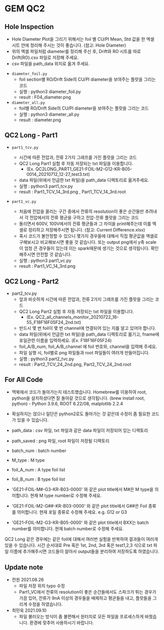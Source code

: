 # GEM QC2

## Hole Inspection

- Hole Diameter Plot을 그리기 위해서는 foil 별 CU/PI Mean, Std 값을 한 엑셀 시트 안에 정리해 주시는 것이 좋습니다. (참고: Hole Diameter)
- 위의 엑셀 파일처럼 diameter를 정리해 주신 후, Drift와 RO 시트를 따로 Drift(RO).csv 파일로 저장해 주세요.
- csv 파일을 path_data 위치로 옮겨 주세요.

* `diameter_foil.py`
  - foil section별 RO/Drift Side의 CU/PI diameter을 보여주는 플랏을 그리는 코드
  - 실행 : python3 diameter_foil.py
  - result : F04_diameter.png
* `diameter_all.py`
  - foil별 RO/Drift Side의 CU/PI diameter을 보여주는 플랏을 그리는 코드
  - 실행 : python3 diameter_all.py
  - result : diameter.png

## QC2 Long - Part1

* `part1_tcv.py`
  - 시간에 따른 전압과, 전류 2가지 그래프를 가진  플랏을 그리는 코드
  - QC2 Long Part1 실험 후 자동 저장되는 txt 파일을 이용합니다. 
    - (Ex. QC2LONG_PART1_GE21-FOIL-M2-G12-KR-B05-0014_20210712_12-27_test3.txt)
  - data 파일(위에서 언급한 txt 파일)을 path_data 디렉토리로 옮겨주세요.
  - 실행 : python3 part1_tcv.py
  - result : Part1_TCV_14_3rd.png , Part1_TCV_14_3rd.root

* `part1_vc.py`
  - 처음에 전압을 올리는 구간 중에서 전류의 resolution이 좋은 순간들만 추려내서 각 전압에서의 전류 평균을 구하고 전압-전류 플랏을 그리는 코드
  - 돌리면서 600V, 100V에서의 전류 평균들과 그 차이을 print해주는데 이를 엑셀로 정리하고 저장해주시면 됩니다. (참고: Current Difference.xlsx)
  - 혹시 코드가 불안정할 수 있으니 몇가지 경우들에 대해서 직접 평균값을 액셀로 구해보시고 비교해보시면 좋을 것 같습니다. 또는 output png에서 y축 scale이 엄청 큰 경우들이 있는데 이는 spark때문에 생기는 것으로  생각됩니다. 확인해주시면 안전할 것 같습니다.
  - 실행 : python3 part1_vc.py
  - result : Part1_VC_14_3rd.png

## QC2 Long - Part2

* part2_tcv.py
  - 앞과 비슷하게 시간에 따른 전압과, 전류 2가지 그래프를 가진  플랏을 그리는 코드
  - QC2 Long Part2 실험 후 자동 저장되는 txt 파일을 이용합니다.
    - (Ex. QC2_all_channels_monitor_20210722_16-55_F18F16F05F24_2nd.txt)
  - 반드시 몇 번 foil이 몇 번 channel에 연결되어 있는 지를 알고 있어야 합니다.
  - data 파일(위에서 언급한 txt 파일)을 path_data 디렉토리로 옮기고, fname에 포일관련 이름을 입력하세요.  (Ex. F18F16F05F24)
  - foil_A/B_num, foil_A/B_channel 에 foil 번호와, channel을 입력해 주세요.
  - 파일 실행 시, foil별로 png 파일들과 root 파일들이 여러개 만들어집니다.
  - 실행 : python3 part2_tvc.py
  - result : Part2_TCV_24_2nd.png, Part2_TCV_24_2nd.root

## For All Code

- 맥북에서 코드가 돌아가는지 테스트했습니다. Homebrew를 이용하여 root, python을 설치하셨다면 잘 돌아갈 것으로 생각됩니다. (brew install  root, python) - Python 3.9.6, ROOT 6.22/08, matplotlib 2.2.4 
- 확실하지는 않으나 일단은 python2로도 돌아가는 것 같은데 수정이 좀 필요한 코드가 있을 수 있습니다.

- path_data : csv 파일, txt 파일과 같은 data 파일이 저장되어 있는 디렉토리
- path_saved : png 파일, root 파일이 저장될 디렉토리
- batch_num : batch number
- M_type : M type
- foil_A_num : A type foil list
- foil_B_num : B type foil list

- 'GE21-FOIL-M#-G3-KR-B03-0000' 와 같은 plot title에서 M#은 M type을 의미합니다. 현재 M type  number로 수정해 주세요.
- 'GE21-FOIL-M2-G##-KR-B03-0000' 와 같은 plot title에서 G##은 Foil 종류를 의미합니다. 현재 포일 종류로 수정해 주세요. e.g. G12 or G3
- 'GE21-FOIL-M2-G3-KR-B05-0000' 와 같은 plot title에서 BXX는 batch number를 의미합니다. 현재 batch number로 수정해 주세요.

QC2 Long 같은 경우에는 같은 foil에 대해서 여러번 실험을 반복하여 결과들이 여러개 있을 수 있습니다. 시간 순서대로 Pre 혹은 1st, 2nd, 3rd 혹은 test1,2,3 식으로 txt 파일 이름에 추가해주시면 코드들이 알아서 output들을 분리하여 저장하도록 하였습니다.

## Update note
* 전원 2021.08.26
  - 파일 저장 위치 typo 수정
  - Part1_VC에서 전류의 resolution이 좋은 순간들에서도 스파크가 튀는 경우가 가끔 있어, 전류가 9nA 이상의 경우들을 배제하고 평균들을 내고, 플랏들을 그리게 수정을 하였습니다.
* 최민욱 2021.09.10
  - 파일 불러오는 방식이 좀 불편해서 원터치로 모든 파일을 프로세스하게 바꿨습니다. 환경에 맞추어 사용하시기 바랍니다. 
